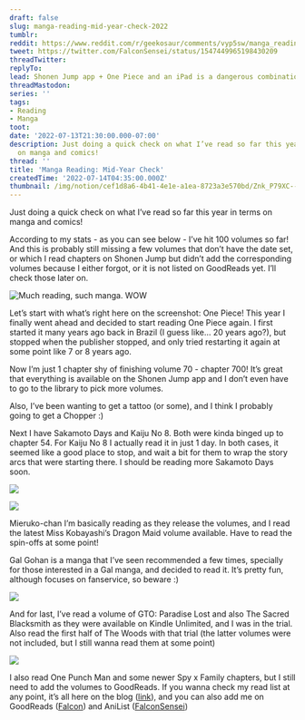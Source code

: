 ```yaml
---
draft: false
slug: manga-reading-mid-year-check-2022
tumblr:
reddit: https://www.reddit.com/r/geekosaur/comments/vyp5sw/manga_reading_midyear_check/
tweet: https://twitter.com/FalconSensei/status/1547449965198430209
threadTwitter:
replyTo:
lead: Shonen Jump app + One Piece and an iPad is a dangerous combination
threadMastodon:
series: ''
tags:
- Reading
- Manga
toot:
date: '2022-07-13T21:30:00.000-07:00'
description: Just doing a quick check on what I’ve read so far this year in terms
  on manga and comics!
thread: ''
title: 'Manga Reading: Mid-Year Check'
createdTime: '2022-07-14T04:35:00.000Z'
thumbnail: /img/notion/cef1d8a6-4b41-4e1e-a1ea-8723a3e570bd/Znk_P79XC--781.jpeg
---
```


Just doing a quick check on what I’ve read so far this year in terms on manga and comics! 

According to my stats - as you can see below - I’ve hit 100 volumes so far! And this is probably still missing a few volumes that don’t have the date set, or which I read chapters on Shonen Jump but didn’t add the corresponding volumes because I either forgot, or it is not listed on GoodReads yet. I’ll check those later on.

![Much reading, such manga. WOW](/img/notion/cef1d8a6-4b41-4e1e-a1ea-8723a3e570bd/fMsJoKjz6G-781.jpeg)

Let’s start with what’s right here on the screenshot: One Piece! This year I finally went ahead and decided to start reading One Piece again. I first started it many years ago back in Brazil (I guess like… 20 years ago?), but stopped when the publisher stopped, and only tried restarting it again at some point like 7 or 8 years ago.

Now I’m just 1 chapter shy of finishing volume 70 - chapter 700! It’s great that everything is available on the Shonen Jump app and I don’t even have to go to the library to pick more volumes.

Also, I’ve been wanting to get a tattoo (or some), and I think I probably going to get a Chopper :) 

Next I have Sakamoto Days and Kaiju No 8. Both were kinda binged up to chapter 54. For Kaiju No 8 I actually read it in just 1 day. In both cases, it seemed like a good place to stop, and wait a bit for them to wrap the story arcs that were starting there. I should be reading more Sakamoto Days soon.

![](/img/notion/cef1d8a6-4b41-4e1e-a1ea-8723a3e570bd/epfvm_wpw1-399.jpeg)

![](/img/notion/cef1d8a6-4b41-4e1e-a1ea-8723a3e570bd/lBoF5Hs71w-426.jpeg)

Mieruko-chan I’m basically reading as they release the volumes, and I read the latest Miss Kobayashi’s Dragon Maid volume available. Have to read the spin-offs at some point!

Gal Gohan is a manga that I’ve seen recommended a few times, specially for those interested in a Gal manga, and decided to read it. It’s pretty fun, although focuses on fanservice, so beware :) 

![](/img/notion/cef1d8a6-4b41-4e1e-a1ea-8723a3e570bd/tRpiE956s--512.jpeg)

And for last, I’ve read a volume of GTO: Paradise Lost and also The Sacred Blacksmith as they were available on Kindle Unlimited, and I was in the trial. Also read the first half of The Woods with that trial (the latter volumes were not included, but I still wanna read them at some point)

![](/img/notion/cef1d8a6-4b41-4e1e-a1ea-8723a3e570bd/jhKayNqf1e-514.jpeg)

I also read One Punch Man and some newer Spy x Family chapters, but I still need to add the volumes to GoodReads. If you wanna check my read list at any point, it’s all here on the blog ([link](https://geekosaur.com/comics-manga-read/)), and you can also add me on GoodReads ([Falcon](https://www.goodreads.com/user/show/22638412-falcon)) and AniList ([FalconSensei](https://anilist.co/user/FalconSensei/))